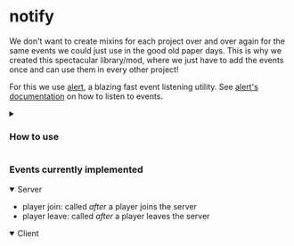 # notify

We don't want to create mixins for each project over and over again for the same events we could just use in the good old paper days.
This is why we created this spectacular library/mod, where we just have to add the events once and can use them in every other project!

For this we use [alert](https://github.com/mooziii/alert), a blazing fast event listening utility.
See [alert's documentation](https://github.com/mooziii/alert#tutorial) on how to listen to events.

<details>

<summary>

### How to use

</summary>

Add the following to your mod's `build.gradle.kts` file:
```gradle
plugins {
    // ...
    
    // You probably want to add the shadow jar plugin to shade alert into your mod jar
    id("com.github.johnrengelman.shadow") version "7.1.0"
}

// ...

repositories {
    mavenCentral() // TODO
}

dependencies {
    // ...
    
    implementation("me.obsilabor:alert:1.0.6")
    modImplementation("de.hglabor:notify:1.0.0")
}
```
Then put the built jar file of notify into your mods folder. You should be able to subscribe to the events like this:
```kotlin
// (On the server)
subscribeToEvent<PlayerJoinEvent> {
    logger.info("Player ${it.player.name.string} joined")
}
```


</details>

### Events currently implemented
<details open>
<summary>Server</summary>

- player join: called _after_ a player joins the server
- player leave: called _after_ a player leaves the server

</details>

<details open>
<summary>Client</summary>

</details>
